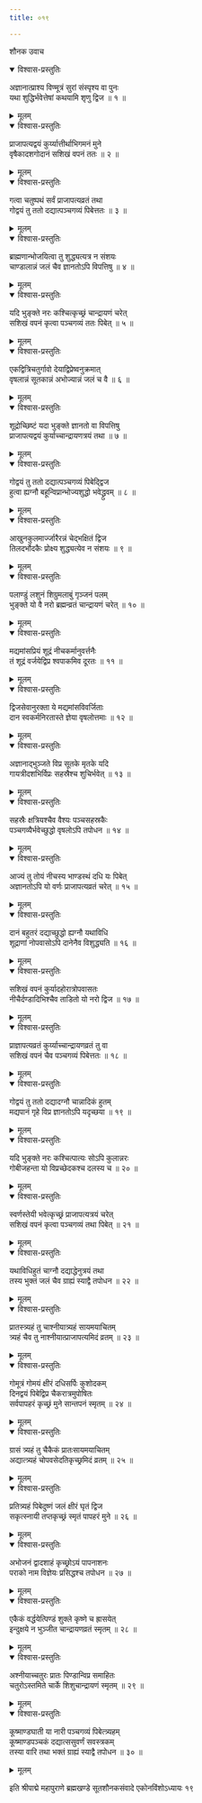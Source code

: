 ```yaml
---
title: ०१९

---
```

शौनक उवाच  

<details open><summary>विश्वास-प्रस्तुतिः</summary>

अज्ञानात्प्राश्य विण्मूत्रं सुरां संस्पृश्य वा पुनः  
यथा शुद्धिर्भवेत्तेषां कथयामि शृणु द्विज ॥ १ ॥
</details>

<details><summary>मूलम्</summary>

अज्ञानात्प्राश्य विण्मूत्रं सुरां संस्पृश्य वा पुनः  
यथा शुद्धिर्भवेत्तेषां कथयामि शृणु द्विज ॥ १ ॥
</details>



<details open><summary>विश्वास-प्रस्तुतिः</summary>

प्राजापत्यद्वयं कुर्य्यात्तीर्थाभिगमनं मुने  
वृषैकादशगोदानं सशिखं वपनं ततः ॥ २ ॥
</details>

<details><summary>मूलम्</summary>

प्राजापत्यद्वयं कुर्य्यात्तीर्थाभिगमनं मुने  
वृषैकादशगोदानं सशिखं वपनं ततः ॥ २ ॥
</details>



<details open><summary>विश्वास-प्रस्तुतिः</summary>

गत्वा चतुष्पथं सर्वं प्राजापत्यव्रतं तथा  
गोद्वयं तु ततो दद्यात्पञ्चगव्यं पिबेत्ततः ॥ ३ ॥
</details>

<details><summary>मूलम्</summary>

गत्वा चतुष्पथं सर्वं प्राजापत्यव्रतं तथा  
गोद्वयं तु ततो दद्यात्पञ्चगव्यं पिबेत्ततः ॥ ३ ॥
</details>



<details open><summary>विश्वास-प्रस्तुतिः</summary>

ब्राह्मणान्भोजयित्वा तु शुद्ध्यत्यत्र न संशयः  
चाण्डालान्नं जलं चैव ज्ञानतोऽपि विपत्तिषु ॥ ४ ॥
</details>

<details><summary>मूलम्</summary>

ब्राह्मणान्भोजयित्वा तु शुद्ध्यत्यत्र न संशयः  
चाण्डालान्नं जलं चैव ज्ञानतोऽपि विपत्तिषु ॥ ४ ॥
</details>



<details open><summary>विश्वास-प्रस्तुतिः</summary>

यदि भुङ्क्ते नरः कश्चित्कृच्छ्रं चान्द्रायणं चरेत्  
सशिखं वपनं कृत्वा पञ्चगव्यं ततः पिबेत् ॥ ५ ॥
</details>

<details><summary>मूलम्</summary>

यदि भुङ्क्ते नरः कश्चित्कृच्छ्रं चान्द्रायणं चरेत्  
सशिखं वपनं कृत्वा पञ्चगव्यं ततः पिबेत् ॥ ५ ॥
</details>



<details open><summary>विश्वास-प्रस्तुतिः</summary>

एकद्वित्रिचतुर्गावो देयाद्विप्रेष्वनुक्रमात्  
वृषलान्नं सूतकान्नं अभोज्यान्नं जलं च वै ॥ ६ ॥
</details>

<details><summary>मूलम्</summary>

एकद्वित्रिचतुर्गावो देयाद्विप्रेष्वनुक्रमात्  
वृषलान्नं सूतकान्नं अभोज्यान्नं जलं च वै ॥ ६ ॥
</details>



<details open><summary>विश्वास-प्रस्तुतिः</summary>

शूद्रोच्छिष्टं यदा भुङ्क्ते ज्ञानतो वा विपत्तिषु  
प्राजापत्यद्वयं कुर्याच्चान्द्रायणत्रयं तथा ॥ ७ ॥
</details>

<details><summary>मूलम्</summary>

शूद्रोच्छिष्टं यदा भुङ्क्ते ज्ञानतो वा विपत्तिषु  
प्राजापत्यद्वयं कुर्याच्चान्द्रायणत्रयं तथा ॥ ७ ॥
</details>



<details open><summary>विश्वास-प्रस्तुतिः</summary>

गोद्वयं तु ततो दद्यात्पञ्चगव्यं पिबेद्द्विज  
हुत्वा ह्यग्नौ बहून्विप्रान्भोज्यशुद्धो भवेद्ध्रुवम् ॥ ८ ॥
</details>

<details><summary>मूलम्</summary>

गोद्वयं तु ततो दद्यात्पञ्चगव्यं पिबेद्द्विज  
हुत्वा ह्यग्नौ बहून्विप्रान्भोज्यशुद्धो भवेद्ध्रुवम् ॥ ८ ॥
</details>



<details open><summary>विश्वास-प्रस्तुतिः</summary>

आखुनकुलमार्ज्जारैरन्नं चेद्भक्षितं द्विज  
तिलदर्भोदकैः प्रोक्ष्य शुद्ध्यत्येव न संशयः ॥ ९ ॥
</details>

<details><summary>मूलम्</summary>

आखुनकुलमार्ज्जारैरन्नं चेद्भक्षितं द्विज  
तिलदर्भोदकैः प्रोक्ष्य शुद्ध्यत्येव न संशयः ॥ ९ ॥
</details>



<details open><summary>विश्वास-प्रस्तुतिः</summary>

पलाण्डुं लशुनं शिग्रुमलाबुं गृञ्जनं पलम्  
भुङ्क्ते यो वै नरो ब्रह्मन्व्रतं चान्द्रायणं चरेत् ॥ १० ॥
</details>

<details><summary>मूलम्</summary>

पलाण्डुं लशुनं शिग्रुमलाबुं गृञ्जनं पलम्  
भुङ्क्ते यो वै नरो ब्रह्मन्व्रतं चान्द्रायणं चरेत् ॥ १० ॥
</details>



<details open><summary>विश्वास-प्रस्तुतिः</summary>

मद्यमांसप्रियं शूद्रं नीचकर्मानुवर्त्तनैः  
तं शूद्रं वर्जयेद्विप्र श्वपाकमिव दूरतः ॥ ११ ॥
</details>

<details><summary>मूलम्</summary>

मद्यमांसप्रियं शूद्रं नीचकर्मानुवर्त्तनैः  
तं शूद्रं वर्जयेद्विप्र श्वपाकमिव दूरतः ॥ ११ ॥
</details>



<details open><summary>विश्वास-प्रस्तुतिः</summary>

द्विजसेवानुरक्ता ये मद्यमांसविवर्जिताः  
दान स्वकर्मनिरतास्ते ज्ञेया वृषलोत्तमाः ॥ १२ ॥
</details>

<details><summary>मूलम्</summary>

द्विजसेवानुरक्ता ये मद्यमांसविवर्जिताः  
दान स्वकर्मनिरतास्ते ज्ञेया वृषलोत्तमाः ॥ १२ ॥
</details>



<details open><summary>विश्वास-प्रस्तुतिः</summary>

अज्ञानाद्भुञ्जते विप्र सूतके मृतके यदि  
गायत्रीदशभिर्विप्रः सहस्रैश्च शुचिर्भवेत् ॥ १३ ॥
</details>

<details><summary>मूलम्</summary>

अज्ञानाद्भुञ्जते विप्र सूतके मृतके यदि  
गायत्रीदशभिर्विप्रः सहस्रैश्च शुचिर्भवेत् ॥ १३ ॥
</details>



<details open><summary>विश्वास-प्रस्तुतिः</summary>

सहस्रैः क्षत्रियश्चैव वैश्यः पञ्चसहस्रकैः  
पञ्चगव्यैर्भवेच्छुद्धो वृषलोऽपि तपोधन ॥ १४ ॥
</details>

<details><summary>मूलम्</summary>

सहस्रैः क्षत्रियश्चैव वैश्यः पञ्चसहस्रकैः  
पञ्चगव्यैर्भवेच्छुद्धो वृषलोऽपि तपोधन ॥ १४ ॥
</details>



<details open><summary>विश्वास-प्रस्तुतिः</summary>

आज्यं तु तोयं नीचस्य भाण्डस्थं दधि यः पिबेत्  
अज्ञानतोऽपि यो वर्णः प्राजापत्यव्रतं चरेत् ॥ १५ ॥
</details>

<details><summary>मूलम्</summary>

आज्यं तु तोयं नीचस्य भाण्डस्थं दधि यः पिबेत्  
अज्ञानतोऽपि यो वर्णः प्राजापत्यव्रतं चरेत् ॥ १५ ॥
</details>



<details open><summary>विश्वास-प्रस्तुतिः</summary>

दानं बहुतरं दद्याच्छुद्धो ह्यग्नौ यथाविधि  
शूद्राणां नोपवासोऽपि दानेनैव विशुद्ध्यति ॥ १६ ॥
</details>

<details><summary>मूलम्</summary>

दानं बहुतरं दद्याच्छुद्धो ह्यग्नौ यथाविधि  
शूद्राणां नोपवासोऽपि दानेनैव विशुद्ध्यति ॥ १६ ॥
</details>



<details open><summary>विश्वास-प्रस्तुतिः</summary>

सशिखं वपनं कुर्यादहोरात्रोपवासतः  
नीचैर्दण्डादिभिश्चैव ताडितो यो नरो द्विज ॥ १७ ॥
</details>

<details><summary>मूलम्</summary>

सशिखं वपनं कुर्यादहोरात्रोपवासतः  
नीचैर्दण्डादिभिश्चैव ताडितो यो नरो द्विज ॥ १७ ॥
</details>



<details open><summary>विश्वास-प्रस्तुतिः</summary>

प्राज्ञापत्यव्रतं कुर्य्याच्चान्द्रायणव्रतं तु वा  
सशिखं वपनं चैव पञ्चगव्यं पिबेत्ततः ॥ १८ ॥
</details>

<details><summary>मूलम्</summary>

प्राज्ञापत्यव्रतं कुर्य्याच्चान्द्रायणव्रतं तु वा  
सशिखं वपनं चैव पञ्चगव्यं पिबेत्ततः ॥ १८ ॥
</details>



<details open><summary>विश्वास-प्रस्तुतिः</summary>

गोद्वयं तु ततो दद्यादग्नौ चान्नादिकं हुतम्  
मद्यपानं गृहे विप्र ज्ञानतोऽपि यदृच्छया ॥ १९ ॥
</details>

<details><summary>मूलम्</summary>

गोद्वयं तु ततो दद्यादग्नौ चान्नादिकं हुतम्  
मद्यपानं गृहे विप्र ज्ञानतोऽपि यदृच्छया ॥ १९ ॥
</details>



<details open><summary>विश्वास-प्रस्तुतिः</summary>

यदि भुङ्क्ते नरः कश्चित्पात्यः सोऽपि कुलान्नरः  
गोबीजहन्ता यो विप्रच्छेदकश्च दलस्य च ॥ २० ॥
</details>

<details><summary>मूलम्</summary>

यदि भुङ्क्ते नरः कश्चित्पात्यः सोऽपि कुलान्नरः  
गोबीजहन्ता यो विप्रच्छेदकश्च दलस्य च ॥ २० ॥
</details>



<details open><summary>विश्वास-प्रस्तुतिः</summary>

स्वर्णस्तेयी भवेत्कृच्छ्रं प्राजापत्यत्रयं चरेत्  
सशिखं वपनं कृत्वा पञ्चगव्यं तथा पिबेत् ॥ २१ ॥
</details>

<details><summary>मूलम्</summary>

स्वर्णस्तेयी भवेत्कृच्छ्रं प्राजापत्यत्रयं चरेत्  
सशिखं वपनं कृत्वा पञ्चगव्यं तथा पिबेत् ॥ २१ ॥
</details>



<details open><summary>विश्वास-प्रस्तुतिः</summary>

यथाविधिहुतं चाग्नौ दद्याद्धेनुत्रयं तथा  
तस्य भुक्तं जलं चैव ग्राह्यं स्याद्वै तपोधन ॥ २२ ॥
</details>

<details><summary>मूलम्</summary>

यथाविधिहुतं चाग्नौ दद्याद्धेनुत्रयं तथा  
तस्य भुक्तं जलं चैव ग्राह्यं स्याद्वै तपोधन ॥ २२ ॥
</details>



<details open><summary>विश्वास-प्रस्तुतिः</summary>

प्रातस्त्र्यहं तु चाश्नीयात्र्यहं सायमयाचितम्  
त्र्यहं चैव तु नाश्नीयात्प्राजापत्यमिदं व्रतम् ॥ २३ ॥
</details>

<details><summary>मूलम्</summary>

प्रातस्त्र्यहं तु चाश्नीयात्र्यहं सायमयाचितम्  
त्र्यहं चैव तु नाश्नीयात्प्राजापत्यमिदं व्रतम् ॥ २३ ॥
</details>



<details open><summary>विश्वास-प्रस्तुतिः</summary>

गोमूत्रं गोमयं क्षीरं दधिसर्पिः कुशोदकम्  
दिनद्वयं पिबेद्विप्र चैकरात्रमुपोषितः  
सर्वपापहरं कृच्छ्रं मुने सान्तपनं स्मृतम् ॥ २४ ॥
</details>

<details><summary>मूलम्</summary>

गोमूत्रं गोमयं क्षीरं दधिसर्पिः कुशोदकम्  
दिनद्वयं पिबेद्विप्र चैकरात्रमुपोषितः  
सर्वपापहरं कृच्छ्रं मुने सान्तपनं स्मृतम् ॥ २४ ॥
</details>



<details open><summary>विश्वास-प्रस्तुतिः</summary>

ग्रासं त्र्यहं तु चैकैकं प्रातःसायमयाचितम्  
अद्यात्त्र्यहं चोपवसेदतिकृच्छ्रमिदं व्रतम् ॥ २५ ॥
</details>

<details><summary>मूलम्</summary>

ग्रासं त्र्यहं तु चैकैकं प्रातःसायमयाचितम्  
अद्यात्त्र्यहं चोपवसेदतिकृच्छ्रमिदं व्रतम् ॥ २५ ॥
</details>



<details open><summary>विश्वास-प्रस्तुतिः</summary>

प्रतित्र्यहं पिबेदुष्णं जलं क्षीरं घृतं द्विज  
सकृत्स्नायी तप्तकृच्छ्रं स्मृतं पापहरं मुने ॥ २६ ॥
</details>

<details><summary>मूलम्</summary>

प्रतित्र्यहं पिबेदुष्णं जलं क्षीरं घृतं द्विज  
सकृत्स्नायी तप्तकृच्छ्रं स्मृतं पापहरं मुने ॥ २६ ॥
</details>



<details open><summary>विश्वास-प्रस्तुतिः</summary>

अभोजनं द्वादशाहं कृच्छ्रोऽयं पापनाशनः  
पराको नाम विज्ञेयः प्रसिद्धश्च तपोधन ॥ २७ ॥
</details>

<details><summary>मूलम्</summary>

अभोजनं द्वादशाहं कृच्छ्रोऽयं पापनाशनः  
पराको नाम विज्ञेयः प्रसिद्धश्च तपोधन ॥ २७ ॥
</details>



<details open><summary>विश्वास-प्रस्तुतिः</summary>

एकैकं वर्द्धयेत्पिण्डं शुक्ले कृष्णे च ह्रासयेत्  
इन्दुक्षये न भुञ्जीत चान्द्रायणव्रतं स्मृतम् ॥ २८ ॥
</details>

<details><summary>मूलम्</summary>

एकैकं वर्द्धयेत्पिण्डं शुक्ले कृष्णे च ह्रासयेत्  
इन्दुक्षये न भुञ्जीत चान्द्रायणव्रतं स्मृतम् ॥ २८ ॥
</details>



<details open><summary>विश्वास-प्रस्तुतिः</summary>

अश्नीयाच्चतुरः प्रातः पिण्डान्विप्र समाहितः  
चतुरोऽस्तमिते चार्के शिशुचान्द्रायणं स्मृतम् ॥ २९ ॥
</details>

<details><summary>मूलम्</summary>

अश्नीयाच्चतुरः प्रातः पिण्डान्विप्र समाहितः  
चतुरोऽस्तमिते चार्के शिशुचान्द्रायणं स्मृतम् ॥ २९ ॥
</details>



<details open><summary>विश्वास-प्रस्तुतिः</summary>

कूष्माण्डघाती या नारी पञ्चगव्यं पिबेत्त्र्यहम्  
कूष्माण्डपञ्चकं दद्यात्ससुवर्णं सवस्त्रकम्  
तस्या वारि तथा भक्तं ग्राह्यं स्याद्वै तपोधन ॥ ३० ॥
</details>

<details><summary>मूलम्</summary>

कूष्माण्डघाती या नारी पञ्चगव्यं पिबेत्त्र्यहम्  
कूष्माण्डपञ्चकं दद्यात्ससुवर्णं सवस्त्रकम्  
तस्या वारि तथा भक्तं ग्राह्यं स्याद्वै तपोधन ॥ ३० ॥
</details>


इति श्रीपाद्मे महापुराणे ब्रह्मखण्डे सूतशौनकसंवादे एकोनविंशोऽध्यायः १९